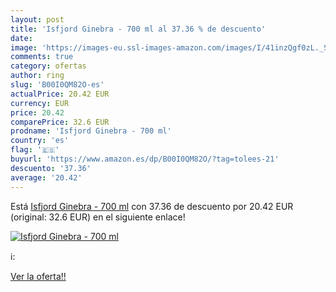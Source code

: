 ```yaml
---
layout: post
title: 'Isfjord Ginebra - 700 ml al 37.36 % de descuento'
date: 
image: 'https://images-eu.ssl-images-amazon.com/images/I/41inzQgf0zL._SL200_.jpg'
comments: true
category: ofertas
author: ring
slug: 'B00I0QM82O-es'
actualPrice: 20.42 EUR
currency: EUR
price: 20.42
comparePrice: 32.6 EUR
prodname: 'Isfjord Ginebra - 700 ml'
country: 'es'
flag: '🇪🇸'
buyurl: 'https://www.amazon.es/dp/B00I0QM82O/?tag=tolees-21'
descuento: '37.36'
average: '20.42'
---
```


Está [Isfjord Ginebra - 700 ml](https://www.amazon.es/dp/B00I0QM82O/?tag=tolees-21) con 37.36 de descuento por 20.42 EUR (original: 32.6 EUR) en el siguiente enlace!

[![Isfjord Ginebra - 700 ml](https://images-eu.ssl-images-amazon.com/images/I/41inzQgf0zL._SL200_.jpg)](https://www.amazon.es/dp/B00I0QM82O/?tag=tolees-21)

ℹ️:


[Ver la oferta!!](https://www.amazon.es/dp/B00I0QM82O/?tag=tolees-21)

